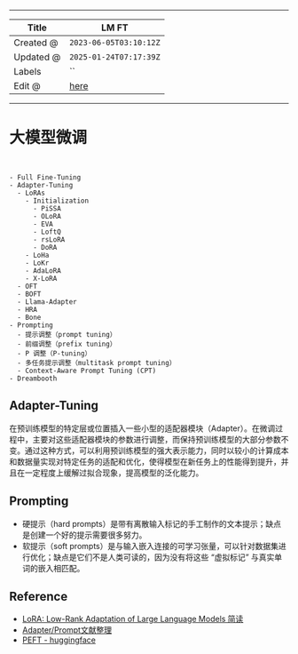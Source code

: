 -----

| Title     | LM FT                                                 |
| --------- | ----------------------------------------------------- |
| Created @ | `2023-06-05T03:10:12Z`                                |
| Updated @ | `2025-01-24T07:17:39Z`                                |
| Labels    | \`\`                                                  |
| Edit @    | [here](https://github.com/junxnone/aiwiki/issues/410) |

-----

# 大模型微调

``` markmap


- Full Fine-Tuning
- Adapter-Tuning
  - LoRAs
    - Initialization
      - PiSSA
      - OLoRA
      - EVA
      - LoftQ
      - rsLoRA
      - DoRA
    - LoHa
    - LoKr
    - AdaLoRA
    - X-LoRA
  - OFT
  - BOFT
  - Llama-Adapter
  - HRA
  - Bone 
- Prompting
  - 提示调整（prompt tuning）
  - 前缀调整（prefix tuning）
  - P 调整（P-tuning）
  - 多任务提示调整（multitask prompt tuning）
  - Context-Aware Prompt Tuning (CPT)
- Dreambooth
```

## Adapter-Tuning

在预训练模型的特定层或位置插入一些小型的适配器模块（Adapter）。在微调过程中，主要对这些适配器模块的参数进行调整，而保持预训练模型的大部分参数不变。通过这种方式，可以利用预训练模型的强大表示能力，同时以较小的计算成本和数据量实现对特定任务的适配和优化，使得模型在新任务上的性能得到提升，并且在一定程度上缓解过拟合现象，提高模型的泛化能力。

## Prompting

  - 硬提示（hard prompts）是带有离散输入标记的手工制作的文本提示；缺点是创建一个好的提示需要很多努力。
  - 软提示（soft prompts）是与输入嵌入连接的可学习张量，可以针对数据集进行优化；缺点是它们不是人类可读的，因为没有将这些
    “虚拟标记” 与真实单词的嵌入相匹配。

## Reference

  - [LoRA: Low-Rank Adaptation of Large Language Models
    简读](https://zhuanlan.zhihu.com/p/514033873)
  - [Adapter/Prompt文献整理](https://zhuanlan.zhihu.com/p/554959952)
  - [PEFT - huggingface](https://github.com/huggingface/peft)

